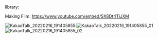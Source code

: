library:

Making Film: https://www.youtube.com/embed/SX8Dt4TiJXM

![KakaoTalk_20220216_191405855](https://user-images.githubusercontent.com/72438246/154243779-33151b6b-da80-41ab-92c7-645ed69b9cf0.jpg)
![KakaoTalk_20220216_191405855_01](https://user-images.githubusercontent.com/72438246/154243789-640bf1e2-2a65-4034-a87d-0445756888db.jpg)
![KakaoTalk_20220216_191405855_02](https://user-images.githubusercontent.com/72438246/154243792-87eb0d07-2d37-4a2b-b492-9b37ab24ab78.jpg)
